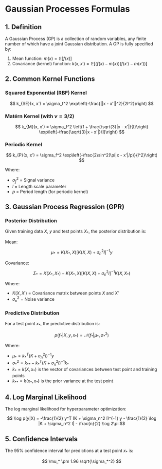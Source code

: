 # Gaussian Processes Formulas

## 1. Definition

A Gaussian Process (GP) is a collection of random variables, any finite number of which have a joint Gaussian distribution. A GP is fully specified by:

1. Mean function: $m(x) = \mathbb{E}[f(x)]$
2. Covariance (kernel) function: $k(x, x') = \mathbb{E}[(f(x) - m(x))(f(x') - m(x'))]$

## 2. Common Kernel Functions

### Squared Exponential (RBF) Kernel

$$
k_{SE}(x, x') = \sigma_f^2 \exp\left(-\frac{||x - x'||^2}{2l^2}\right)
$$

### Matérn Kernel (with $\nu=3/2$)

$$
k_{M}(x, x') = \sigma_f^2 \left(1 + \frac{\sqrt{3}|x - x'|}{l}\right) \exp\left(-\frac{\sqrt{3}|x - x'|}{l}\right)
$$

### Periodic Kernel

$$
k_{P}(x, x') = \sigma_f^2 \exp\left(-\frac{2\sin^2(\pi|x - x'|/p)}{l^2}\right)
$$

Where:

- $\sigma_f^2$ = Signal variance
- $l$ = Length scale parameter
- $p$ = Period length (for periodic kernel)

## 3. Gaussian Process Regression (GPR)

### Posterior Distribution

Given training data $X$, $y$ and test points $X_*$, the posterior distribution is:

Mean:

$$
\mu_* = K(X_*, X)[K(X, X) + \sigma_n^2 I]^{-1}y
$$

Covariance:

$$
\Sigma_* = K(X_*, X_*) - K(X_*, X)[K(X, X) + \sigma_n^2 I]^{-1}K(X, X_*)
$$

Where:

- $K(X, X')$ = Covariance matrix between points $X$ and $X'$
- $\sigma_n^2$ = Noise variance

### Predictive Distribution

For a test point $x_*$, the predictive distribution is:

$$
p(f_* | X, y, x_*) = \mathcal{N}(f_* | \mu_*, \sigma_*^2)
$$

Where:

- $\mu_* = k_*^T (K + \sigma_n^2 I)^{-1} y$
- $\sigma_*^2 = k_{**} - k_*^T (K + \sigma_n^2 I)^{-1} k_*$
- $k_* = k(X, x_*)$ is the vector of covariances between test point and training points
- $k_{**} = k(x_*, x_*)$ is the prior variance at the test point

## 4. Log Marginal Likelihood

The log marginal likelihood for hyperparameter optimization:

$$
\log p(y|X) = -\frac{1}{2} y^T (K + \sigma_n^2 I)^{-1} y - \frac{1}{2} \log |K + \sigma_n^2 I| - \frac{n}{2} \log 2\pi
$$

## 5. Confidence Intervals

The 95% confidence interval for predictions at a test point $x_*$ is:

$$
\mu_* \pm 1.96 \sqrt{\sigma_*^2}
$$
